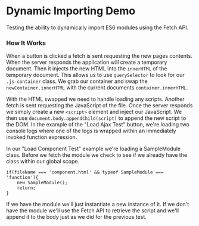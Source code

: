 # Dynamic Importing Demo
Testing the ability to dynamically import ES6 modules using the Fetch API.

### How It Works
When a button is clicked a fetch is sent requesting the new pages contents. When the server responds the application will create a temporary document. Then it injects the new HTML into the `innerHTML` of the temporary document. This allows us to use `querySelector` to look for our `.js-container` class. We grab our container and swap the `newContainer.innerHTML` with the current documents `container.innerHTML`.

With the HTML swapped we need to handle loading any scripts. Another fetch is sent requesting the JavaScript of the file. Once the server responds we simply create a new `<script>` element and inject our JavaScript. We then use `document.body.appendChild(script)` to append the new script to the DOM. In the example of the "Load Ajax Test" button, we're loading two console logs where one of the logs is wrapped within an immediately invoked function expression.

In our "Load Component Test" example we're loading a SampleModule class. Before we fetch the module we check to see if we already have the class within our global scope.
```
if(fileName === 'component.html' && typeof SampleModule === 'function'){
    new SampleModule();
    return;
}
```
If we have the module we'll just instantiate a new instance of it. If we don't have the module we'll use the Fetch API to retrieve the script and we'll append it to the body just as we did for the previous test.
